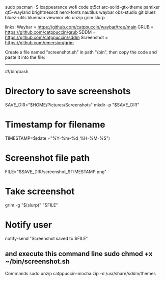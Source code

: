 sudo pacman -S lxappearance wofi code qt5ct arc-solid-gtk-theme pamixer qt5-wayland brightnessctl nerd-fonts nautilus waybar obs-studio git bluez bluez-utils blueman viewnior vlc unzip grim slurp

links:
Waybar = https://github.com/catppuccin/waybar/tree/main
GRUB = https://github.com/catppuccin/grub
SDDM = https://github.com/catppuccin/sddm
Screenshot = https://github.com/emersion/grim

Create a file named "screenshot.sh" in path "/bin", then copy the code and paste it into the file:

-------------------------------------------------
#!/bin/bash

# Directory to save screenshots
SAVE_DIR="$HOME/Pictures/Screenshots"
mkdir -p "$SAVE_DIR"

# Timestamp for filename
TIMESTAMP=$(date +"%Y-%m-%d_%H-%M-%S")

# Screenshot file path
FILE="$SAVE_DIR/screenshot_$TIMESTAMP.png"

# Take screenshot
grim -g "$(slurp)" "$FILE"

# Notify user
notify-send "Screenshot saved to $FILE"

and execute this command line
sudo chmod +x ~/bin/screenshot.sh
-------------------------------------------------
Commands
sudo unzip catppuccin-mocha.zip -d /usr/share/sddm/themes
